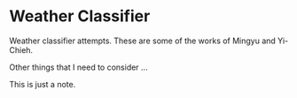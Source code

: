 # Weather Classifier
Weather classifier attempts.
These are some of the works of Mingyu and Yi-Chieh.

Other things that I need to consider ...

This is just a note.
